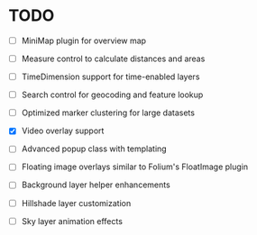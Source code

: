 # TODO

- [ ] MiniMap plugin for overview map
- [ ] Measure control to calculate distances and areas
- [ ] TimeDimension support for time-enabled layers
- [ ] Search control for geocoding and feature lookup
- [ ] Optimized marker clustering for large datasets
- [x] Video overlay support
- [ ] Advanced popup class with templating

- [ ] Floating image overlays similar to Folium's FloatImage plugin
- [ ] Background layer helper enhancements
- [ ] Hillshade layer customization
- [ ] Sky layer animation effects
